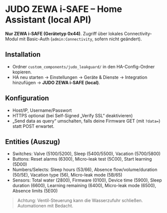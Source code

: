 # JUDO ZEWA i-SAFE – Home Assistant (local API)

**Nur ZEWA i-SAFE (Gerätetyp 0x44)**. Zugriff über lokales Connectivity-Modul mit Basic-Auth (`admin:Connectivity`, sofern nicht geändert).

## Installation

- Ordner `custom_components/judo_leakguard/` in den HA-Config-Ordner kopieren.
- HA neu starten → Einstellungen → Geräte & Dienste → Integration hinzufügen → **JUDO ZEWA i-SAFE (local)**.

## Konfiguration

- Host/IP, Username/Passwort
- HTTPS optional (bei Self-Signed „Verify SSL“ deaktivieren)
- „Send data as query“ umschalten, falls deine Firmware GET (mit `?data=`) statt POST erwartet.

## Entities (Auszug)

- Switches: Valve (5100/5200), Sleep (5400/5500), Vacation (5700/5800)
- Buttons: Reset alarms (6300), Micro-leak test (5C00), Start learning (5D00)
- Numbers/Selects: Sleep hours (53/66), Absence flow/volume/duration (50/5E), Vacation type (56), Micro-leak mode (5B/65)
- Sensors: Total water (2800), Firmware (0100), Device time (5900), Sleep duration (6600), Learning remaining (6400), Micro-leak mode (6500), Absence limits (5E00)

> Achtung: Ventil-Steuerung kann die Wasserzufuhr schließen. Automationen mit Bedacht.
